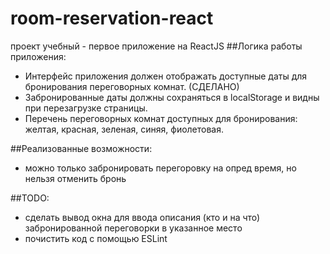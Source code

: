 # room-reservation-react
проект учебный - первое приложение на ReactJS
##Логика работы приложения:
* Интерфейс приложения должен отображать доступные даты для бронирования переговорных комнат. (СДЕЛАНО)
* Забронированные даты должны сохраняться в localStorage и видны при перезагрузке страницы.
* Перечень переговорных комнат доступных для бронирования: желтая, красная, зеленая, синяя, фиолетовая.


##Реализованные возможности:
* можно только забронировать перегоровку на опред время, но нельзя отменить бронь 


##TODO:
* сделать вывод окна для ввода описания (кто и на что) забронированной переговорки в указанное место
* почистить код с помощью ESLint
